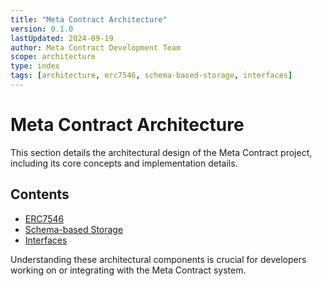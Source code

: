 ```yaml
---
title: "Meta Contract Architecture"
version: 0.1.0
lastUpdated: 2024-09-19
author: Meta Contract Development Team
scope: architecture
type: index
tags: [architecture, erc7546, schema-based-storage, interfaces]
---
```


# Meta Contract Architecture

This section details the architectural design of the Meta Contract project, including its core concepts and implementation details.

## Contents

- [ERC7546](./01-erc7546.md)
- [Schema-based Storage](./02-schema-based-storage.md)
- [Interfaces](./03-interfaces.md)

Understanding these architectural components is crucial for developers working on or integrating with the Meta Contract system.
